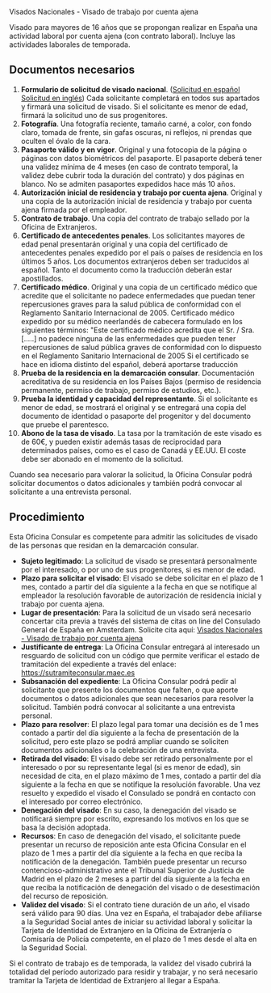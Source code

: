  Visados Nacionales - Visado de trabajo por cuenta ajena

  Visado para mayores de 16 años que se propongan realizar en España una actividad laboral por cuenta ajena (con contrato laboral). Incluye las actividades laborales de temporada.

 Documentos necesarios
---------------------

 1. **Formulario de solicitud de visado nacional**. ([Solicitud en español](https://www.exteriores.gob.es/DocumentosAuxiliaresSC/Pa%C3%ADses%20Bajos/AMSTERDAM%20%28C%29/SolicitudNacionalES.pdf) [Solicitud en inglés](https://www.exteriores.gob.es/DocumentosAuxiliaresSC/Pa%C3%ADses%20Bajos/AMSTERDAM%20%28C%29/SolicitudNacionalEN.pdf)) Cada solicitante completará en todos sus apartados y firmará una solicitud de visado. Si el solicitante es menor de edad, firmará la solicitud uno de sus progenitores.
2. **Fotografía**. Una fotografía reciente, tamaño carné, a color, con fondo claro, tomada de frente, sin gafas oscuras, ni reflejos, ni prendas que oculten el óvalo de la cara.
3. **Pasaporte válido y en vigor**. Original y una fotocopia de la página o páginas con datos biométricos del pasaporte. El pasaporte deberá tener una validez mínima de 4 meses (en caso de contrato temporal, la validez debe cubrir toda la duración del contrato) y dos páginas en blanco. No se admiten pasaportes expedidos hace más 10 años.
4. **Autorización inicial de residencia y trabajo por cuenta ajena**. Original y una copia de la autorización inicial de residencia y trabajo por cuenta ajena firmada por el empleador.
5. **Contrato de trabajo**. Una copia del contrato de trabajo sellado por la Oficina de Extranjeros.
6. **Certificado de antecedentes penales**. Los solicitantes mayores de edad penal presentarán original y una copia del certificado de antecedentes penales expedido por el país o países de residencia en los últimos 5 años. Los documentos extranjeros deben ser traducidos al español. Tanto el documento como la traducción deberán estar apostillados.
7. **Certificado médico**. Original y una copia de un certificado médico que acredite que el solicitante no padece enfermedades que puedan tener repercusiones graves para la salud pública de conformidad con el Reglamento Sanitario Internacional de 2005. Certificado médico expedido por su médico neerlandés de cabecera formulado en los siguientes términos: "Este certificado médico acredita que el Sr. / Sra. […..] no padece ninguna de las enfermedades que pueden tener repercusiones de salud pública graves de conformidad con lo dispuesto en el Reglamento Sanitario Internacional de 2005 Si el certificado se hace en idioma distinto del español, deberá aportarse traducción
8. **Prueba de la residencia en la demarcación consular**. Documentación acreditativa de su residencia en los Países Bajos (permiso de residencia permanente, permiso de trabajo, permiso de estudios, etc.).
9. **Prueba la identidad y capacidad del representante**. Si el solicitante es menor de edad, se mostrará el original y se entregará una copia del documento de identidad o pasaporte del progenitor y del documento que pruebe el parentesco.
10. **Abono de la tasa de visado**. La tasa por la tramitación de este visado es de 60€, y pueden existir además tasas de reciprocidad para determinados países, como es el caso de Canadá y EE.UU. El coste debe ser abonado en el momento de la solicitud.

 Cuando sea necesario para valorar la solicitud, la Oficina Consular podrá solicitar documentos o datos adicionales y también podrá convocar al solicitante a una entrevista personal.

 Procedimiento
-------------

 Esta Oficina Consular es competente para admitir las solicitudes de visado de las personas que residan en la demarcación consular. 

 * **Sujeto legitimado**: La solicitud de visado se presentará personalmente por el interesado, o por uno de sus progenitores, si es menor de edad.
* **Plazo para solicitar el visado**: El visado se debe solicitar en el plazo de 1 mes, contado a partir del día siguiente a la fecha en que se notifique al empleador la resolución favorable de autorización de residencia inicial y trabajo por cuenta ajena.
* **Lugar de presentación**: Para la solicitud de un visado será necesario concertar cita previa a través del sistema de citas on line del Consulado General de España en Amsterdam. Solicite cita aquí:  [Visados Nacionales - Visado de trabajo por cuenta ajena](https://app.bookitit.com/es/hosteds/widgetdefault/2c6277fc2bf43562ccce5c647ff1db4eb#datetime)
* **Justificante de entrega**: La Oficina Consular entregará al interesado un resguardo de solicitud con un código que permite verificar el estado de tramitación del expediente a través del enlace: <https://sutramiteconsular.maec.es>
* **Subsanación del expediente**: La Oficina Consular podrá pedir al solicitante que presente los documentos que falten, o que aporte documentos o datos adicionales que sean necesarios para resolver la solicitud. También podrá convocar al solicitante a una entrevista personal.
* **Plazo para resolver**: El plazo legal para tomar una decisión es de 1 mes contado a partir del día siguiente a la fecha de presentación de la solicitud, pero este plazo se podrá ampliar cuando se soliciten documentos adicionales o la celebración de una entrevista.
* **Retirada del visado**: El visado debe ser retirado personalmente por el interesado o por su representante legal (si es menor de edad), sin necesidad de cita, en el plazo máximo de 1 mes, contado a partir del día siguiente a la fecha en que se notifique la resolución favorable. Una vez resuelto y expedido el visado el Consulado se pondrá en contacto con el interesado por correo electrónico.
* **Denegación del visado**: En su caso, la denegación del visado se notificará siempre por escrito, expresando los motivos en los que se basa la decisión adoptada.
* **Recursos**: En caso de denegación del visado, el solicitante puede presentar un recurso de reposición ante esta Oficina Consular en el plazo de 1 mes a partir del día siguiente a la fecha en que reciba la notificación de la denegación. También puede presentar un recurso contencioso-administrativo ante el Tribunal Superior de Justicia de Madrid en el plazo de 2 meses a partir del día siguiente a la fecha en que reciba la notificación de denegación del visado o de desestimación del recurso de reposición.
* **Validez del visado**: Si el contrato tiene duración de un año, el visado será válido para 90 días. Una vez en España, el trabajador debe afiliarse a la Seguridad Social antes de iniciar su actividad laboral y solicitar la Tarjeta de Identidad de Extranjero en la Oficina de Extranjería o Comisaría de Policía competente, en el plazo de 1 mes desde el alta en la Seguridad Social. 

 Si el contrato de trabajo es de temporada, la validez del visado cubrirá la totalidad del período autorizado para residir y trabajar, y no será necesario tramitar la Tarjeta de Identidad de Extranjero al llegar a España.

  